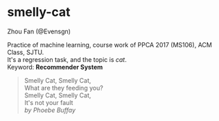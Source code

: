 # smelly-cat

Zhou Fan (@Evensgn)

Practice of machine learning, course work of PPCA 2017 (MS106), ACM Class, SJTU.  
It's a regression task, and the topic is *cat*.  
Keyword: **Recommender System**

> Smelly Cat, Smelly Cat,  
> What are they feeding you?  
> Smelly Cat, Smelly Cat,  
> It's not your fault  
> *by Phoebe Buffay*  

